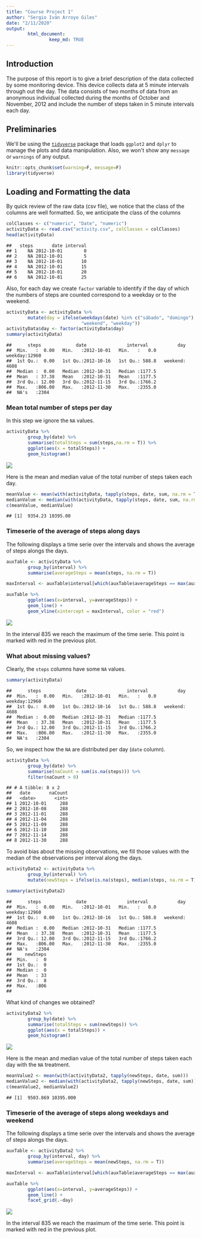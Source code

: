```yaml
---
title: "Course Project 1"
author: "Sergio Iván Arroyo Giles"
date: "2/11/2020"
output: 
        html_document:
                keep_md: TRUE
---
```


## Introduction 

The purpose of this report is to give a brief description of the data collected by some monitoring device. This device collects data at 5 minute intervals through out the day. The data consists of two months of data from an anonymous individual collected during the months of October and November, 2012 and include the number of steps taken in 5 minute intervals each day.


## Preliminaries 

We'll be using the [`tidyverse`](https://tidyverse.tidyverse.org/) package that loads `ggplot2` and `dplyr` to manage the plots and data manipulation. Also, we won't show any `message` or `warnings` of any output.


```r
knitr::opts_chunk$set(warning=F, message=F)
library(tidyverse)
```

## Loading and Formatting the data

By quick review of the raw data (csv file), we notice that the class of the columns are well formatted. So, we anticipate the class of the columns


```r
colClasses <- c("numeric", "Date", "numeric")
activityData <- read.csv("activity.csv", colClasses = colClasses)
head(activityData)
```

```
##   steps       date interval
## 1    NA 2012-10-01        0
## 2    NA 2012-10-01        5
## 3    NA 2012-10-01       10
## 4    NA 2012-10-01       15
## 5    NA 2012-10-01       20
## 6    NA 2012-10-01       25
```

Also, for each day we create `factor` variable to identify if the day of which the numbers of steps are counted correspond to a weekday or to the weekend.


```r
activityData <- activityData %>% 
        mutate(day = ifelse(weekdays(date) %in% c("sábado", "domingo"),
                            "weekend", "weekday"))
activityData$day <- factor(activityData$day)
summary(activityData)
```

```
##      steps             date               interval           day       
##  Min.   :  0.00   Min.   :2012-10-01   Min.   :   0.0   weekday:12960  
##  1st Qu.:  0.00   1st Qu.:2012-10-16   1st Qu.: 588.8   weekend: 4608  
##  Median :  0.00   Median :2012-10-31   Median :1177.5                  
##  Mean   : 37.38   Mean   :2012-10-31   Mean   :1177.5                  
##  3rd Qu.: 12.00   3rd Qu.:2012-11-15   3rd Qu.:1766.2                  
##  Max.   :806.00   Max.   :2012-11-30   Max.   :2355.0                  
##  NA's   :2304
```

### Mean total number of steps per day

In this step we ignore the `NA` values.


```r
activityData %>% 
        group_by(date) %>% 
        summarise(totalSteps = sum(steps,na.rm = T)) %>%
        ggplot(aes(x = totalSteps)) +
        geom_histogram()
```

![](PA1_template_files/figure-html/question1-1.png)<!-- -->

Here is the mean and median value of the total number of steps taken each day.


```r
meanValue <- mean(with(activityData, tapply(steps, date, sum, na.rm = T)))
medianValue <- median(with(activityData, tapply(steps, date, sum, na.rm = T)))
c(meanValue, medianValue)
```

```
## [1]  9354.23 10395.00
```

### Timeserie of the average of steps along days

The following displays a time serie over the intervals and shows the average of steps alongs the days.


```r
auxTable <- activityData %>% 
        group_by(interval) %>%
        summarise(averageSteps = mean(steps, na.rm = T))

maxInterval <- auxTable$interval[which(auxTable$averageSteps == max(auxTable$averageSteps))]

auxTable %>%
        ggplot(aes(x=interval, y=averageSteps)) +
        geom_line() + 
        geom_vline(xintercept = maxInterval, color = "red")
```

![](PA1_template_files/figure-html/timeserie-1.png)<!-- -->

In the interval 835 we reach the maximum of the time serie. This point is marked with red in the previous plot.

### What about missing values?

Clearly, the `steps` columns have some `NA` values.


```r
summary(activityData)
```

```
##      steps             date               interval           day       
##  Min.   :  0.00   Min.   :2012-10-01   Min.   :   0.0   weekday:12960  
##  1st Qu.:  0.00   1st Qu.:2012-10-16   1st Qu.: 588.8   weekend: 4608  
##  Median :  0.00   Median :2012-10-31   Median :1177.5                  
##  Mean   : 37.38   Mean   :2012-10-31   Mean   :1177.5                  
##  3rd Qu.: 12.00   3rd Qu.:2012-11-15   3rd Qu.:1766.2                  
##  Max.   :806.00   Max.   :2012-11-30   Max.   :2355.0                  
##  NA's   :2304
```

So, we inspect how the `NA` are distributed per day (`date` column).


```r
activityData %>% 
        group_by(date) %>% 
        summarise(naCount = sum(is.na(steps))) %>%
        filter(naCount > 0)
```

```
## # A tibble: 8 x 2
##   date       naCount
##   <date>       <int>
## 1 2012-10-01     288
## 2 2012-10-08     288
## 3 2012-11-01     288
## 4 2012-11-04     288
## 5 2012-11-09     288
## 6 2012-11-10     288
## 7 2012-11-14     288
## 8 2012-11-30     288
```

To avoid bias about the missing observations, we fill those values with the median of the observations per interval along the days. 


```r
activityData2 <- activityData %>% 
        group_by(interval) %>% 
        mutate(newSteps = ifelse(is.na(steps), median(steps, na.rm = T), steps))

summary(activityData2)
```

```
##      steps             date               interval           day       
##  Min.   :  0.00   Min.   :2012-10-01   Min.   :   0.0   weekday:12960  
##  1st Qu.:  0.00   1st Qu.:2012-10-16   1st Qu.: 588.8   weekend: 4608  
##  Median :  0.00   Median :2012-10-31   Median :1177.5                  
##  Mean   : 37.38   Mean   :2012-10-31   Mean   :1177.5                  
##  3rd Qu.: 12.00   3rd Qu.:2012-11-15   3rd Qu.:1766.2                  
##  Max.   :806.00   Max.   :2012-11-30   Max.   :2355.0                  
##  NA's   :2304                                                          
##     newSteps  
##  Min.   :  0  
##  1st Qu.:  0  
##  Median :  0  
##  Mean   : 33  
##  3rd Qu.:  8  
##  Max.   :806  
## 
```

What kind of changes we obtained?


```r
activityData2 %>% 
        group_by(date) %>% 
        summarise(totalSteps = sum(newSteps)) %>%
        ggplot(aes(x = totalSteps)) +
        geom_histogram()
```

![](PA1_template_files/figure-html/histogramUpdate-1.png)<!-- -->

Here is the mean and median value of the total number of steps taken each day with the `NA` treatment.



```r
meanValue2 <- mean(with(activityData2, tapply(newSteps, date, sum)))
medianValue2 <- median(with(activityData2, tapply(newSteps, date, sum)))
c(meanValue2, medianValue2)
```

```
## [1]  9503.869 10395.000
```

### Timeserie of the average of steps along weekdays and weekend

The following displays a time serie over the intervals and shows the average of steps alongs the days.


```r
auxTable <- activityData2 %>% 
        group_by(interval, day) %>%
        summarise(averageSteps = mean(newSteps, na.rm = T))

maxInterval <- auxTable$interval[which(auxTable$averageSteps == max(auxTable$averageSteps))]

auxTable %>%
        ggplot(aes(x=interval, y=averageSteps)) +
        geom_line() + 
        facet_grid(.~day)
```

![](PA1_template_files/figure-html/timeserie2-1.png)<!-- -->

In the interval 835 we reach the maximum of the time serie. This point is marked with red in the previous plot.

